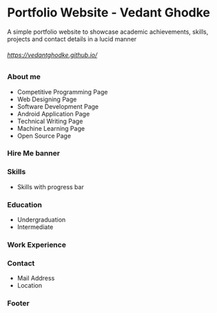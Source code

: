 # Portfolio Website - Vedant Ghodke

A simple portfolio website to showcase academic achievements, skills, projects and contact details in a lucid manner


###### https://vedantghodke.github.io/

### About me
* Competitive Programming Page
* Web Designing Page
* Software Development Page
* Android Application Page
* Technical Writing Page
* Machine Learning Page
* Open Source Page

### Hire Me banner
### Skills
* Skills with progress bar
### Education
* Undergraduation
* Intermediate
### Work Experience
### Contact
* Mail Address
* Location

### Footer

